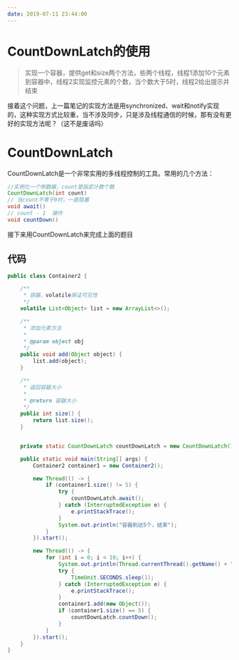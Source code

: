 ```yaml
---
date: 2019-07-11 23:44:00
---
```


# CountDownLatch的使用

>  实现一个容器，提供get和size两个方法，些两个线程，线程1添加10个元素到容器中，线程2实现监控元素的个数，当个数大于5时，线程2给出提示并结束

接着这个问题，上一篇笔记的实现方法是用synchronized、wait和notify实现的，这种实现方式比较重，当不涉及同步，只是涉及线程通信的时候，那有没有更好的实现方法呢？（这不是废话吗）

# CountDownLatch

CountDownLatch是一个非常实用的多线程控制的工具。常用的几个方法：

```java
//实例化一个倒数器，count是指定计数个数
CountDownLatch(int count)
// 当count不等于0时，一直阻塞
void await()
// count - 1  操作
void countDown()
```



接下来用CountDownLatch来完成上面的题目

## 代码

```java
public class Container2 {

    /**
     * 容器，volatile保证可见性
     */
    volatile List<Object> list = new ArrayList<>();

    /**
     * 添加元素方法
     *
     * @param object obj
     */
    public void add(Object object) {
        list.add(object);
    }

    /**
     * 返回容器大小
     *
     * @return 容器大小
     */
    public int size() {
        return list.size();
    }


    private static CountDownLatch countDownLatch = new CountDownLatch(1);

    public static void main(String[] args) {
        Container2 container1 = new Container2();

        new Thread(() -> {
            if (container1.size() != 5) {
                try {
                    countDownLatch.await();
                } catch (InterruptedException e) {
                    e.printStackTrace();
                }
                System.out.println("容器到达5个，结束");
            }
        }).start();

        new Thread(() -> {
            for (int i = 0; i < 10; i++) {
                System.out.println(Thread.currentThread().getName() + "---" + i);
                try {
                    TimeUnit.SECONDS.sleep(1);
                } catch (InterruptedException e) {
                    e.printStackTrace();
                }
                container1.add(new Object());
                if (container1.size() == 5) {
                    countDownLatch.countDown();
                }
            }
        }).start();
    }
}
```